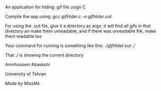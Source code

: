 An application for hiding .gif file usign C

Compile the app using: *gcc gifHider.c -o gifHider.out*

For using the .out file, give it a directory as argv; it will find all gifs in that directory an make them unreadable, and if there was unreadable file, make them readable too

Your command for running is something like this: *./gifHider.out ./*

That ./ is showing the current directory

Amirhossein Abaskohi

University of Tehran

*Made by MissMe*
